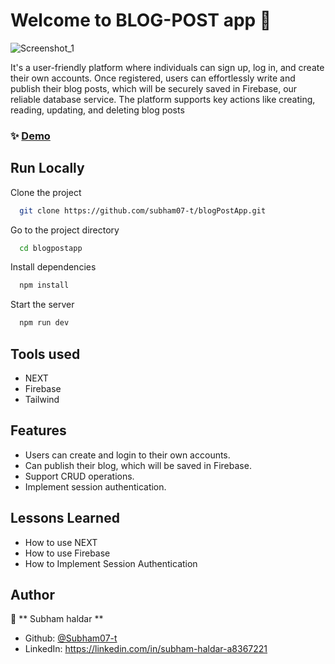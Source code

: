 
# Welcome to BLOG-POST app 👋
![Screenshot_1](https://github.com/subham07-t/blog-post-app/assets/82716446/b2fbfc66-386d-4129-8f8f-59027a28ae22)

It's a user-friendly platform where individuals can sign up, log in, and create their own accounts. Once registered, users can effortlessly write and publish their blog posts, which will be securely saved in Firebase, our reliable database service. The platform supports key actions like creating, reading, updating, and deleting blog posts


### ✨ [Demo](https://blog-post-app-delta.vercel.app/)


## Run Locally

Clone the project

```sh
  git clone https://github.com/subham07-t/blogPostApp.git
```

Go to the project directory

```sh
  cd blogpostapp
```

Install dependencies

```sh
  npm install
```

Start the server

```sh
  npm run dev
```


## Tools used

- NEXT 
- Firebase
- Tailwind

## Features

- Users can create and login to their own accounts. 
- Can publish their blog, which will be saved in Firebase.
- Support CRUD operations.
- Implement session authentication.
  
## Lessons Learned

- How to use NEXT
- How to use Firebase
- How to Implement Session Authentication 


## Author

👤 ** Subham haldar  **

* Github: [@Subham07-t   ](https://github.com/Subham07-t   )
* LinkedIn: https://linkedin.com/in/subham-haldar-a8367221

